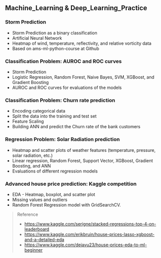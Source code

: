 ## Machine_Learning & Deep_Learning_Practice

### Storm Prediction 
* Storm Prediction as a binary classification 
* Artificial Neural Network
* Heatmap of wind, temperature, reflectivity, and relative vorticity data
* Based on ams-ml-python-course at Github

### Classification Problem: AUROC and ROC curves
* Storm Prediction
* Logistic Regression, Random Forest, Naive Bayes, SVM, XGBoost, and Gradient Boosting
* AUROC and ROC curves for evaluations of the models

### Classification Problem: Churn rate prediction
* Encoding categorical data
* Split the data into the training and test set
* Feature Scaling
* Building ANN and predict the Churn rate of the bank customers

### Regression Problem: Solar Radiation prediction
* Heatmap and scatter plots of weather features (temperature, pressure, solar radiation, etc.)
* Linear regression, Random Forest, Support Vector, XGBoost, Gradient Boosting, and ANN
* Evaluations of different regression models

### Advanced house price prediction: Kaggle competition
* EDA - Heatmap, boxplot, and scatter plot
* Missing values and outliers
* Random Forest Regression model with GridSearchCV.
> Reference 
> - https://www.kaggle.com/serigne/stacked-regressions-top-4-on-leaderboard
> - https://www.kaggle.com/erikbruin/house-prices-lasso-xgboost-and-a-detailed-eda
> - https://www.kaggle.com/dejavu23/house-prices-eda-to-ml-beginner
